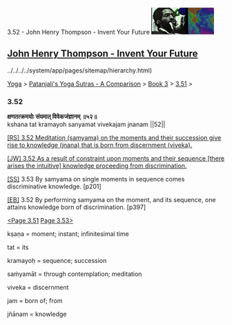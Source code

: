 3.52 - John Henry Thompson - Invent Your Future [![John Henry Thompson - Invent Your Future](../../../../_/rsrc/1329567069254/config/customLogo.gif-revision=6.png)](../../../../index.html)

[John Henry Thompson - Invent Your Future](../../../../index.html)
------------------------------------------------------------------

../../../../system/app/pages/sitemap/hierarchy.html)
    

[Yoga](../../../../yoga.html)‎ > ‎[Patanjali's Yoga Sutras - A Comparison](../../../patanjani.html)‎ > ‎[Book 3](../../book-3.html)‎ > ‎[3.51](../351.html)‎ > ‎

### 3.52

**क्षणतत्क्रमयोः संयमात् विवेकजंज्ञानम् ॥५२॥**  
kshana tat kramayoh sanyamat vivekajam jnanam ||52||  
  
[\[RS\] 3.52 Meditation (samyama) on the moments and their succession give rise to knowledge (jnana) that is born from discernment (viveka).](http://www.ashtangayoga.info/source-texts/yoga-sutra-patanjali/chapter-3/item/kshana-kramayoh-sanyamat-vivekajam-jnanam/)  
  
[\[JW\] 3.52 As a result of constraint upon moments and their sequence \[there arises the intuitive\] knowledge proceeding from discrimination.](http://books.google.com/books?id=YzFImjtOxUwC&pg=PA287&ci=96%2C1038%2C737%2C83&source=bookclip)  
  
[\[SS\]](http://www.amazon.com/Yoga-Sutras-Patanjali-Commentary-Satchidananda/dp/0932040381) 3.53 By samyama on single moments in sequence comes discriminative knowledge. \[p201\]  
  
[\[EB\]](http://www.amazon.com/Yoga-Sutras-Patanjali-Translation-Commentary/dp/0865477361/ref=sr_1_1?ie=UTF8&s=books&qid=1250508322&sr=1-1) 3.52 By performing samyama on the moment, and its sequence, one attains knowledge born of discrimination. \[p397\]  
  
  
[<Page 3.51](../351.html)  [Page 3.53>](../353.html)  
  
  
  

kṣaṇa = moment; instant; infinitesimal time  
  
tat = its  
  
kramayoḥ = sequence; succession  
  
saṁyamāt = through contemplation; meditation  
  
viveka = discernment  
  
jam = born of; from  
  
jñānam = knowledge

